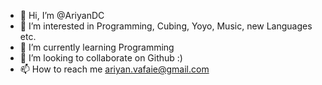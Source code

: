 - 👋 Hi, I’m @AriyanDC
- 👀 I’m interested in Programming, Cubing, Yoyo, Music, new Languages etc.
- 🌱 I’m currently learning Programming
- 💞️ I’m looking to collaborate on Github :)
- 📫 How to reach me ariyan.vafaie@gmail.com

<!---
AriyanDC/AriyanDC is a ✨ special ✨ repository because its `README.md` (this file) appears on your GitHub profile.
You can click the Preview link to take a look at your changes.
--->
